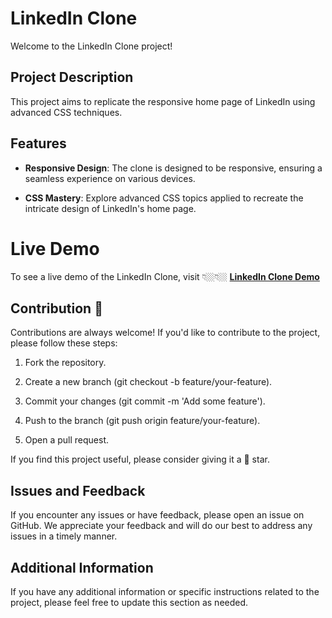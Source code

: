 # LinkedIn Clone

Welcome to the LinkedIn Clone project!

## Project Description

This project aims to replicate the responsive home page of LinkedIn using advanced CSS techniques.

## Features

- **Responsive Design**: The clone is designed to be responsive, ensuring a seamless experience on various devices.

- **CSS Mastery**: Explore advanced CSS topics applied to recreate the intricate design of LinkedIn's home page.

# Live Demo

To see a live demo of the LinkedIn Clone, visit 👇🏼👇🏼
**[LinkedIn Clone Demo](https://65228c417dda7a2554ba739a--papaya-manatee-d060a4.netlify.app/)**

## Contribution 🤝

Contributions are always welcome! If you'd like to contribute to the project, please follow these steps:

1. Fork the repository.

2. Create a new branch (git checkout -b feature/your-feature).

3. Commit your changes (git commit -m 'Add some feature').

4. Push to the branch (git push origin feature/your-feature).

5. Open a pull request.

If you find this project useful, please consider giving it a 🌟 star.

## Issues and Feedback

If you encounter any issues or have feedback, please open an issue on GitHub. We appreciate your feedback and will do our best to address any issues in a timely manner.

## Additional Information

If you have any additional information or specific instructions related to the project, please feel free to update this section as needed.
